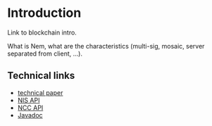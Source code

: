 # Introduction

Link to blockchain intro.

What is Nem, what are the characteristics (multi-sig, mosaic, server separated from client, ...).


## Technical links

* [technical paper](http://blog.nem.io/nem-technical-report/)
* [NIS API](http://bob.nem.ninja/docs/)
* [NCC API](http://nem.io/ncc/index.html)
* [Javadoc](http://www.nem.ninja/org.nem.core/)


